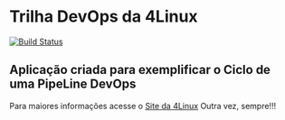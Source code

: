# Trilha DevOps da 4Linux

<!-- Altere a Flag abaixo com sua URL do Travis -->
[![Build Status](https://travis-ci.org/nanolima/DevOpsLab-HelloWorld.svg?branch=master)](https://travis-ci.org/nanolima/DevOpsLab-HelloWorld)

## Aplicação criada para exemplificar o Ciclo de uma PipeLine DevOps ###


Para maiores informações acesse o [Site da 4Linux](https://www.4linux.com.br/cursos/devops)
Outra vez, sempre!!!
